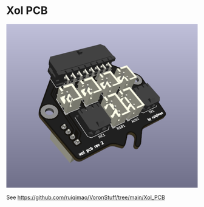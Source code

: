 # Xol PCB

![Render](Images/Render.png)

See https://github.com/ruiqimao/VoronStuff/tree/main/Xol_PCB